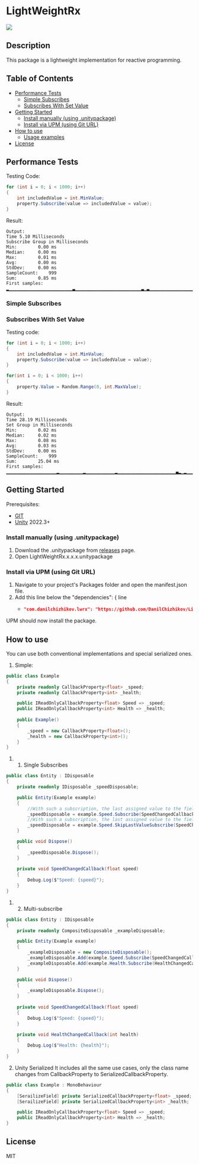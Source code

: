 # LightWeightRx
![](https://img.shields.io/badge/unity-2022.3+-000.svg)

## Description
This package is a lightweight implementation for reactive programming.

## Table of Contents
- [Performance Tests](#Performance-Tests)
    - [Simple Subscribes](#Simple-Subscribes) 
    - [Subscribes With Set Value](#Subscribes-With-Set-Value) 
- [Getting Started](#Getting-Started)
    - [Install manually (using .unitypackage)](#Install-manually-(using-.unitypackage))
    - [Install via UPM (using Git URL)](#Install-via-UPM-(using-Git-URL))
- [How to use](#How-to-use)
    - [Usage examples](#Usage-examples)
- [License](#License)

## Performance Tests
Testing Code:
```csharp
for (int i = 0; i < 1000; i++)
{
    int includedValue = int.MinValue;
    property.Subscribe(value => includedValue = value);
}
```
Result:
```
Output: 
Time 5.10 Milliseconds
Subscribe Group in Milliseconds
Min:		0.00 ms
Median:		0.00 ms
Max:		0.01 ms
Avg:		0.00 ms
StdDev:		0.00 ms
SampleCount:	999
Sum:		0.85 ms
First samples:	▂▁▁▁▁▁▁▁▁▁▁▁▁▁▁▁▁▁▁▁▁▁▁▁▁▃▁▁▁▁▁▁▁▁▁▁▁▁▁▁▁▁▁▁▁▁▁▁▁▁▁▃▁▃▁▁▁▁▁▁▁▁▁▁▁▁▁▁▁▁▁▁▃▁▁▁▁▁▁▁▁▄▁▁▁▃▁▁▁▁▁▁▁▁▁▁▁▁▁▁
```
### Simple Subscribes
### Subscribes With Set Value
Testing code:
```csharp
for (int i = 0; i < 1000; i++)
{
    int includedValue = int.MinValue;
    property.Subscribe(value => includedValue = value);
}

for(int i = 0; i < 1000; i++)
{
    property.Value = Random.Range(0, int.MaxValue);
}
```
Result:
```
Output: 
Time 28.19 Milliseconds
Set Group in Milliseconds
Min:		0.02 ms
Median:		0.02 ms
Max:		0.08 ms
Avg:		0.03 ms
StdDev:		0.00 ms
SampleCount:	999
Sum:		25.04 ms
First samples:	▁▁▁▁▁▁▁▁▁▁▁▁▁▁▁▁▁▁▁▂▁▁▁▁▁▁▁▁▁▂▁▁▁▁▁▁▁▁▁▁▁▂▁▁▁▁▁▁▁▁▁▁▁▁▁▁▁▁▁▁▁▁▁▁▄▂▁▂▁▁▁▁▁▁▁▁▁▁▁▁▁▁▁▁▁▁▁▁▁▁▁▁▁▁▁▁▁▁▁▁
```

## Getting Started
Prerequisites:
- [GIT](https://git-scm.com/downloads)
- [Unity](https://unity.com/releases/editor/archive) 2022.3+

### Install manually (using .unitypackage)
1. Download the .unitypackage from [releases](https://github.com/DanilChizhikov/LightWeightRx/releases/) page.
2. Open LightWeightRx.x.x.x.unitypackage

### Install via UPM (using Git URL)
1. Navigate to your project's Packages folder and open the manifest.json file.
2. Add this line below the "dependencies": { line
    - ```json title="Packages/manifest.json"
      "com.danilchizhikov.lwrx": "https://github.com/DanilChizhikov/LightWeightRx.git?path=Assets/LightWeightRx",
      ```
UPM should now install the package.

## How to use
You can use both conventional implementations and special serialized ones.
1) Simple:
```csharp
public class Example
{
    private readonly CallbackProperty<float> _speed;
    private readonly CallbackProperty<int> _health;

    public IReadOnlyCallbackProperty<float> Speed => _speed;
    public IReadOnlyCallbackProperty<int> Health => _health;
    
    public Example()
    {
        _speed = new CallbackProperty<float>();
        _health = new CallbackProperty<int>();
    }
}
```
1. 1. Single Subscribes
```csharp
public class Entity : IDisposable
{
    private readonly IDisposable _speedDisposable;

    public Entity(Example example)
    {
        //With such a subscription, the last assigned value to the field will be called immediately after the subscription
        _speedDisposable = example.Speed.Subscribe(SpeedChangedCallback);
        //With such a subscription, the last assigned value to the field will not be called immediately after the subscription
        _speedDisposable = example.Speed.SkipLastValueSubscribe(SpeedChangedCallback);
    }

    public void Dispose()
    {
        _speedDisposable.Dispose();
    }
    
    private void SpeedChangedCallback(float speed)
    {
        Debug.Log($"Speed: {speed}");
    }
}
```

1. 2. Multi-subscribe
```csharp
public class Entity : IDisposable
{
    private readonly CompositeDisposable _exampleDisposable;

    public Entity(Example example)
    {
        _exampleDisposable = new CompositeDisposable();
        _exampleDisposable.Add(example.Speed.Subscribe(SpeedChangedCallback));
        _exampleDisposable.Add(example.Health.Subscribe(HealthChangedCallback));
    }

    public void Dispose()
    {
        _exampleDisposable.Dispose();
    }
    
    private void SpeedChangedCallback(float speed)
    {
        Debug.Log($"Speed: {speed}");
    }

    private void HealthChangedCallback(int health)
    {
        Debug.Log($"Health: {health}");
    }
}
```
2) Unity Serialized
It includes all the same use cases, only the class name changes from CallbackProperty to SerializedCallbackProperty.
```csharp
public class Example : MonoBehaviour
{
    [SerailizeField] private SerializedCallbackProperty<float> _speed;
    [SerailizeField] private SerializedCallbackProperty<int> _health;

    public IReadOnlyCallbackProperty<float> Speed => _speed;
    public IReadOnlyCallbackProperty<int> Health => _health;
}
```

## License

MIT
